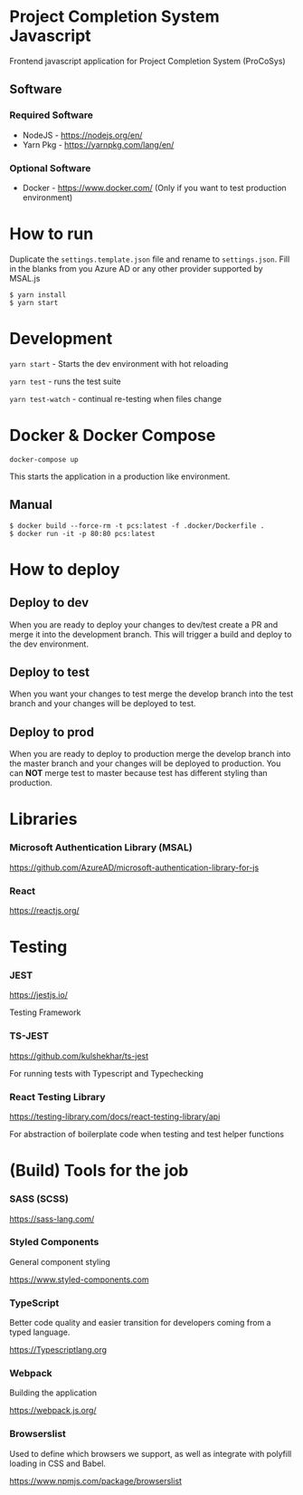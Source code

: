 # Project Completion System Javascript
Frontend javascript application for Project Completion System (ProCoSys)

## Software
### Required Software
- NodeJS - https://nodejs.org/en/
- Yarn Pkg - https://yarnpkg.com/lang/en/

### Optional Software
- Docker - https://www.docker.com/ (Only if you want to test production environment)


# How to run

Duplicate the `settings.template.json` file and rename to `settings.json`.
Fill in the blanks from you Azure AD or any other provider supported by MSAL.js
```
$ yarn install
$ yarn start
```

# Development
`yarn start` - Starts the dev environment with hot reloading

`yarn test` - runs the test suite

`yarn test-watch` - continual re-testing when files change

# Docker & Docker Compose

```
docker-compose up
```
This starts the application in a production like environment. 

## Manual

```
$ docker build --force-rm -t pcs:latest -f .docker/Dockerfile .
$ docker run -it -p 80:80 pcs:latest
```

# How to deploy

## Deploy to dev
When you are ready to deploy your changes to dev/test create a PR and merge it into the development branch. This will trigger a build and deploy to the dev environment.

## Deploy to test
When you want your changes to test merge the develop branch into the test branch and your changes will be deployed to test.

## Deploy to prod
When you are ready to deploy to production merge the develop branch into the master branch and your changes will be deployed to production. You can **NOT** merge test to master because test has different styling than production.

# Libraries

### Microsoft Authentication Library (MSAL)

https://github.com/AzureAD/microsoft-authentication-library-for-js

### React
https://reactjs.org/

# Testing

### JEST
https://jestjs.io/

Testing Framework


### TS-JEST
https://github.com/kulshekhar/ts-jest

For running tests with Typescript and Typechecking


### React Testing Library
https://testing-library.com/docs/react-testing-library/api

For abstraction of boilerplate code when testing and test helper functions


# (Build) Tools for the job

### SASS (SCSS)
https://sass-lang.com/

### Styled Components
General component styling

https://www.styled-components.com

### TypeScript
Better code quality and easier transition for developers coming from a typed language.

https://Typescriptlang.org

### Webpack
Building the application

https://webpack.js.org/

### Browserslist
Used to define which browsers we support, as well as integrate with polyfill loading in CSS and Babel. 

https://www.npmjs.com/package/browserslist
